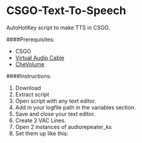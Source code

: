 # CSGO-Text-To-Speech
AutoHotKey script to make TTS in CSGO.

####Prerequisites:
- CSGO
- [Virtual Audio Cable](http://software.muzychenko.net/eng/vac.htm)
- [CheVolume](http://chevolume.com/)

####Instructions:
1.  Download
2.  Extract script
3.  Open script with any text editor.
4.  Add in your logfile path in the variables section.
5.  Save and close your text editor.
6.  Create 2 VAC Lines.
7.  Open 2 instances of audiorepeater_ks
8.  Set them up like this: 
